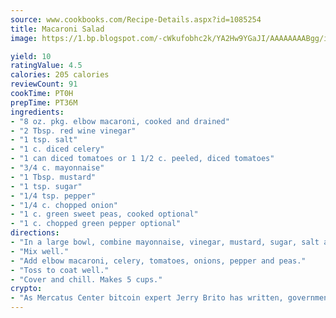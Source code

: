 ```yaml
---
source: www.cookbooks.com/Recipe-Details.aspx?id=1085254
title: Macaroni Salad
image: https://1.bp.blogspot.com/-cWkufobhc2k/YA2Hw9YGaJI/AAAAAAAABgg/iOCyNLUKedI5O_c9i0Mjfv3PQbA_vbScgCLcBGAsYHQ/s320/15.png

yield: 10
ratingValue: 4.5
calories: 205 calories
reviewCount: 91
cookTime: PT0H
prepTime: PT36M
ingredients:
- "8 oz. pkg. elbow macaroni, cooked and drained"
- "2 Tbsp. red wine vinegar"
- "1 tsp. salt"
- "1 c. diced celery"
- "1 can diced tomatoes or 1 1/2 c. peeled, diced tomatoes"
- "3/4 c. mayonnaise"
- "1 Tbsp. mustard"
- "1 tsp. sugar"
- "1/4 tsp. pepper"
- "1/4 c. chopped onion"
- "1 c. green sweet peas, cooked optional"
- "1 c. chopped green pepper optional"
directions:
- "In a large bowl, combine mayonnaise, vinegar, mustard, sugar, salt and pepper."
- "Mix well."
- "Add elbow macaroni, celery, tomatoes, onions, pepper and peas."
- "Toss to coat well."
- "Cover and chill. Makes 5 cups."
crypto:
- "As Mercatus Center bitcoin expert Jerry Brito has written, government regulation can either be ham-fisted or light to the touch."
---
```

